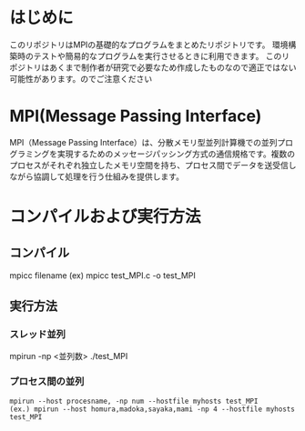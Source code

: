 # はじめに
このリポジトリはMPIの基礎的なプログラムをまとめたリポジトリです。
環境構築時のテストや簡易的なプログラムを実行させるときに利用できます。
このリポジトリはあくまで制作者が研究で必要なため作成したものなので適正ではない可能性があります。のでご注意ください

# MPI(Message Passing Interface)
MPI（Message Passing Interface）は、分散メモリ型並列計算機での並列プログラミングを実現するためのメッセージパッシング方式の通信規格です。複数のプロセスがそれぞれ独立したメモリ空間を持ち、プロセス間でデータを送受信しながら協調して処理を行う仕組みを提供します。


# コンパイルおよび実行方法

## コンパイル
mpicc filename
(ex) mpicc test_MPI.c -o test_MPI
## 実行方法
### スレッド並列
mpirun -np <並列数> ./test_MPI 
### プロセス間の並列
```
mpirun --host procesname, -np num --hostfile myhosts test_MPI
(ex.) mpirun --host homura,madoka,sayaka,mami -np 4 --hostfile myhosts test_MPI
```
